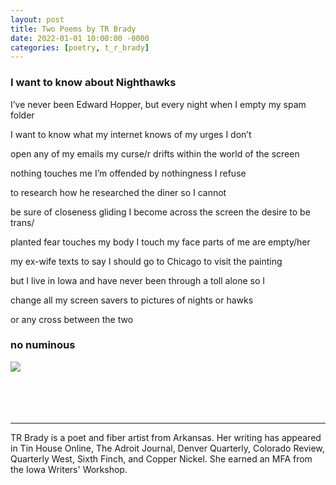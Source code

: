 ```yaml
---
layout: post
title: Two Poems by TR Brady
date: 2022-01-01 10:00:00 -0000
categories: [poetry, t_r_brady]
---
```

<div class="poem">
<h3>I want to know about Nighthawks</h3>
I’ve never been Edward Hopper,           but every night               when I empty my spam folder 

I want to know             what my internet knows              of my urges       I don’t 

open any of my emails                            my curse/r drifts             within the world of the screen 

nothing touches me                  I’m offended                    by nothingness                I refuse 

to research how he researched the diner            so I cannot 

be sure of closeness       gliding I            become             across the screen the desire to be trans/ 

planted             fear touches my body    I touch my face             parts of me are empty/her 

my ex-wife        texts to say I should go                           to Chicago to visit the painting 

but I live in Iowa          and have never been      through a toll    alone                 so I 

change all my screen   savers to pictures            of nights              or hawks 

or any cross between the two 

 
<h3>no numinous</h3>
<img src="https://cover.pub/images/TR_Brady_Crop1.png">
</div>
<br><br>
<br><br>
<hr>
TR Brady is a poet and fiber artist from Arkansas. Her writing has appeared in Tin House Online, The Adroit Journal, Denver Quarterly, Colorado Review, Quarterly West, Sixth Finch, and Copper Nickel. She earned an MFA from the Iowa Writers' Workshop.
